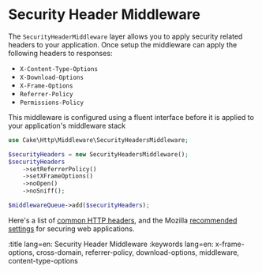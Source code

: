 <!-- anchor: security-header-middleware -->
# Security Header Middleware

The `SecurityHeaderMiddleware` layer allows you to apply security related
headers to your application. Once setup the middleware can apply the following
headers to responses:

- `X-Content-Type-Options`
- `X-Download-Options`
- `X-Frame-Options`
- `Referrer-Policy`
- `Permissions-Policy`

This middleware is configured using a fluent interface before it is applied to
your application's middleware stack

```php
use Cake\Http\Middleware\SecurityHeadersMiddleware;

$securityHeaders = new SecurityHeadersMiddleware();
$securityHeaders
    ->setReferrerPolicy()
    ->setXFrameOptions()
    ->noOpen()
    ->noSniff();

$middlewareQueue->add($securityHeaders);

```

Here's a list of [common HTTP headers](https://en.wikipedia.org/wiki/List_of_HTTP_header_fields),
and the Mozilla [recommended settings](https://infosec.mozilla.org/guidelines/web_security.html)
for securing web applications.

:title lang=en: Security Header Middleware
:keywords lang=en: x-frame-options, cross-domain, referrer-policy, download-options, middleware, content-type-options
